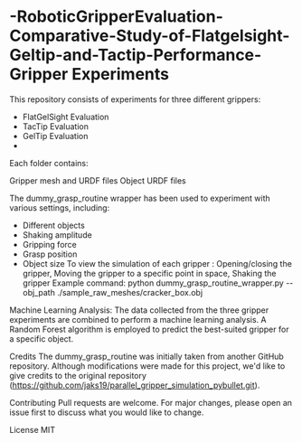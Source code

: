 # -RoboticGripperEvaluation-Comparative-Study-of-Flatgelsight-Geltip-and-Tactip-Performance-Gripper Experiments
This repository consists of experiments for three different grippers:

- FlatGelSight Evaluation
- TacTip Evaluation
- GelTip Evaluation
- 
Each folder contains:

Gripper mesh and URDF files
Object URDF files

The dummy_grasp_routine wrapper has been used to experiment with various settings, including:

- Different objects
- Shaking amplitude
- Gripping force
- Grasp position
- Object size
To view the simulation of each gripper : Opening/closing the gripper, Moving the gripper to a specific point in space, Shaking the gripper
Example command: python dummy_grasp_routine_wrapper.py --obj_path ./sample_raw_meshes/cracker_box.obj
  
Machine Learning Analysis:
The data collected from the three gripper experiments are combined to perform a machine learning analysis. A Random Forest algorithm is employed to predict the best-suited gripper for a specific object.

Credits
The dummy_grasp_routine was initially taken from another GitHub repository. Although modifications were made for this project, we'd like to give credits to the original repository (https://github.com/jaks19/parallel_gripper_simulation_pybullet.git).

Contributing
Pull requests are welcome. For major changes, please open an issue first to discuss what you would like to change.

License
MIT







